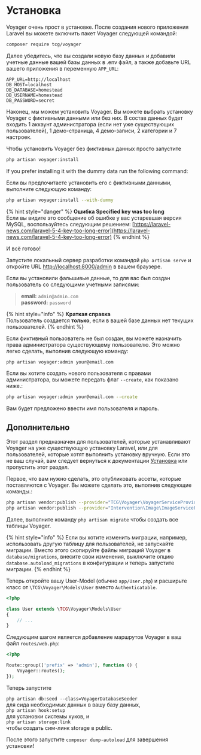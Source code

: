 # Установка

Voyager очень прост в установке. После создания нового приложения Laravel вы можете включить пакет Voyager следующей командой:

```bash
composer require tcg/voyager
```

Далее убедитесь, что вы создали новую базу данных и добавили учетные данные вашей базы данных в .env файл, а также добавьте URL вашего приложения в переменную `APP_URL`:

```text
APP_URL=http://localhost
DB_HOST=localhost
DB_DATABASE=homestead
DB_USERNAME=homestead
DB_PASSWORD=secret
```

Наконец, мы можем установить Voyager. Вы можете выбрать установку Voyager с фиктивными данными или без них. В состав данных будет входить 1 аккаунт администратора  \(если нет уже существующих пользователей\), 1 демо-страница, 4 демо-записи, 2 категории и 7 настроек.

Чтобы установить Voyager без фиктивных данных просто запустите

```bash
php artisan voyager:install
```

If you prefer installing it with the dummy data run the following command:

Если вы предпочитаете установить его с фиктивными данными, выполните следующую команду:

```bash
php artisan voyager:install --with-dummy
```

{% hint style="danger" %}
**Ошибка Specified key was too long**  
Если вы видите это сообщение об ошибке у вас устаревшая версия MySQL, воспользуйтесь следующим решением: [https://laravel-news.com/laravel-5-4-key-too-long-error](https://laravel-news.com/laravel-5-4-key-too-long-error)
{% endhint %}

И всё готово!

Запустите локальный сервер разработки командой `php artisan serve` и откройте URL [http://localhost:8000/admin](http://localhost:8000/admin) в вашем браузере.

Если вы установили фальшивые данные, то для вас был создан пользователь со следующими учетными записями:

> **email:** `admin@admin.com`  
> **password:** `password`

{% hint style="info" %}
**Краткая справка**  
Пользователь создается **только**, если в вашей базе данных нет текущих пользователей.
{% endhint %}

Если фиктивный пользователь не был создан, вы можете назначить права администратора существующему пользователю. Это можно легко сделать, выполнив следующую команду:

```bash
php artisan voyager:admin your@email.com
```

Если вы хотите создать нового пользователя с правами администратора, вы можете передать флаг `--create`, как показано ниже.:

```bash
php artisan voyager:admin your@email.com --create
```

Вам будет предложено ввести имя пользователя и пароль.

## Дополнительно

Этот раздел предназначен для пользователей, которые устанавливают Voyager на уже существующую установку Laravel, или для пользователей, которые хотят выполнить установку вручную. Если это не ваш случай, вам следует вернуться к документации [Установка](installation.md) или пропустить этот раздел.

Первое, что вам нужно сделать, это опубликовать ассеты, которые поставляются с Voyager. Вы можете сделать это, выполнив следующие команды.:

```bash
php artisan vendor:publish --provider="TCG\Voyager\VoyagerServiceProvider"
php artisan vendor:publish --provider="Intervention\Image\ImageServiceProviderLaravelRecent"
```

Далее, выполните команду `php artisan migrate` чтобы создать все таблицы Voyager.

{% hint style="info" %}
Если вы хотите изменить миграции, например, использовать другую таблицу для пользователей, не запускайте миграции. Вместо этого скопируйте файлы миграций Voyager в `database/migrations`, внесите свои изменения, выключите опцию `database.autoload_migrations` в конфигурации и теперь запустите миграции.
{% endhint %}

Теперь откройте вашу User-Model \(обычно `app/User.php`\) и расширьте класс от `\TCG\Voyager\Models\User` вместо `Authenticatable`.

```php
<?php

class User extends \TCG\Voyager\Models\User
{
    // ...
}
```

Следующим шагом является добавление маршрутов Voyager в ваш файл `routes/web.php`:

```php
<?php

Route::group(['prefix' => 'admin'], function () {
    Voyager::routes();
});
```

Теперь запустите

`php artisan db:seed --class=VoyagerDatabaseSeeder`  
для сида необходимых данных в вашу базу данных,  
`php artisan hook:setup`  
для установки системы хуков, и  
`php artisan storage:link`  
чтобы создать сим-линк storage в public.

После этого запустите `composer dump-autoload` для завершения установки!

